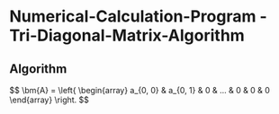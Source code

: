 # Numerical-Calculation-Program - Tri-Diagonal-Matrix-Algorithm
## Algorithm

$$
\bm{A} = \left{
\begin{array}
	a_{0, 0} & a_{0, 1} & 0 & ... & 0 & 0 & 0
\end{array}
\right.
$$

